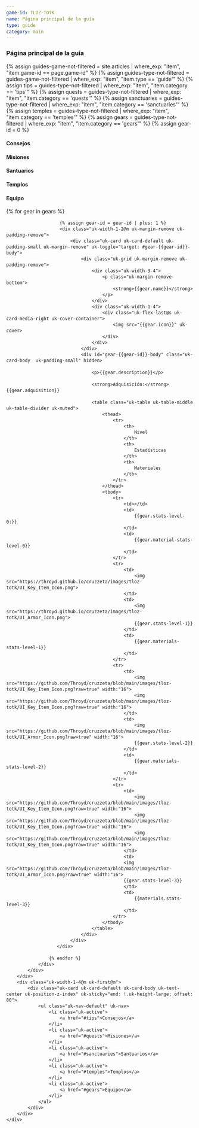 ```yaml
---
game-id: TLOZ-TOTK
name: Página principal de la guía
type: guide
category: main
---
```

<h3>Página principal de la guía</h3>
{% assign guides-game-not-filtered = site.articles | where_exp: "item", "item.game-id == page.game-id" %}
{% assign guides-type-not-filtered = guides-game-not-filtered | where_exp: "item", "item.type == 'guide'" %}
{% assign tips = guides-type-not-filtered | where_exp: "item", "item.category == 'tips'" %}
{% assign quests = guides-type-not-filtered | where_exp: "item", "item.category == 'quests'" %}
{% assign sanctuaries = guides-type-not-filtered | where_exp: "item", "item.category == 'sanctuaries'" %}
{% assign temples = guides-type-not-filtered | where_exp: "item", "item.category == 'temples'" %}
{% assign gears = guides-type-not-filtered | where_exp: "item", "item.category == 'gears'" %}
{% assign gear-id = 0 %}
<div>
    <div class="uk-grid">
        <div class="uk-width-3-4@m">
            <div>
                <h4 id="tips">Consejos</h4>
                <h4 id="quests">Misiones</h4>
                <h4 id="sanctuaries">Santuarios</h4>
                <h4 id="temples">Templos</h4>
                <h4 id="gears">Equipo</h4>
                <div class="uk-grid uk-margin-remove uk-padding-remove">
                    {% for gear in gears %}

                        {% assign gear-id = gear-id | plus: 1 %}
                        <div class="uk-width-1-2@m uk-margin-remove uk-padding-remove">
                            <div class="uk-card uk-card-default uk-padding-small uk-margin-remove" uk-toggle="target: #gear-{{gear-id}}-body">
                                <div class="uk-grid uk-margin-remove uk-padding-remove">
                                    <div class="uk-width-3-4">
                                        <p class="uk-margin-remove-bottom">
                                            <strong>{{gear.name}}</strong>
                                        </p>
                                    </div>
                                    <div class="uk-width-1-4">
                                        <div class="uk-flex-last@s uk-card-media-right uk-cover-container">
                                            <img src="{{gear.icon}}" uk-cover>
                                        </div>
                                    </div>
                                </div> 
                                <div id="gear-{{gear-id}}-body" class="uk-card-body  uk-padding-small" hidden>
                                    
                                    <p>{{gear.description}}</p>

                                    <strong>Adquisición:</strong> {{gear.adquisition}}
                                    
                                    <table class="uk-table uk-table-middle uk-table-divider uk-muted">
                                        <thead>
                                            <tr>
                                                <th>
                                                    Nivel
                                                </th>
                                                <th>
                                                    Estadísticas
                                                </th>
                                                <th>
                                                    Materiales
                                                </th>
                                            </tr>
                                        </thead>
                                        <tbody>
                                            <tr>
                                                <td></td>
                                                <td>
                                                    {{gear.stats-level-0:}}
                                                </td>
                                                <td>
                                                    {{gear.material-stats-level-0}}
                                                </td>
                                            </tr>
                                            <tr>
                                                <td>
                                                    <img src="https://throyd.github.io/cruzzeta/images/tloz-totk/UI_Key_Item_Icon.png">
                                                </td>
                                                <td>
                                                    <img src="https://throyd.github.io/cruzzeta/images/tloz-totk/UI_Armor_Icon.png">
                                                    {{gear.stats-level-1}}
                                                </td>
                                                <td>
                                                    {{gear.materials-stats-level-1}}
                                                </td>
                                            </tr>
                                            <tr>
                                                <td>
                                                    <img src="https://github.com/Throyd/cruzzeta/blob/main/images/tloz-totk/UI_Key_Item_Icon.png?raw=true" width:"16">
                                                    <img src="https://github.com/Throyd/cruzzeta/blob/main/images/tloz-totk/UI_Key_Item_Icon.png?raw=true" width:"16">
                                                </td>
                                                <td>
                                                    <img src="https://github.com/Throyd/cruzzeta/blob/main/images/tloz-totk/UI_Armor_Icon.png?raw=true" width:"16"> 
                                                    {{gear.stats-level-2}}
                                                </td>
                                                <td>
                                                    {{gear.materials-stats-level-2}}
                                                </td>
                                            </tr>
                                            <tr>
                                                <td>
                                                    <img src="https://github.com/Throyd/cruzzeta/blob/main/images/tloz-totk/UI_Key_Item_Icon.png?raw=true" width:"16">
                                                    <img src="https://github.com/Throyd/cruzzeta/blob/main/images/tloz-totk/UI_Key_Item_Icon.png?raw=true" width:"16">
                                                    <img src="https://github.com/Throyd/cruzzeta/blob/main/images/tloz-totk/UI_Key_Item_Icon.png?raw=true" width:"16">                                                    
                                                </td>
                                                <td>
                                                <img src="https://github.com/Throyd/cruzzeta/blob/main/images/tloz-totk/UI_Armor_Icon.png?raw=true" width:"16">  
                                                {{gear.stats-level-3}}
                                                </td>
                                                <td>
                                                    {{materials.stats-level-3}}
                                                </td>
                                            </tr>                                            
                                        </tbody>
                                    </table>
                                </div>
                            </div>
                       </div>

                    {% endfor %}
                </div>
            </div>
        </div>
        <div class="uk-width-1-4@m uk-first@m">
            <div class="uk-card uk-card-default uk-card-body uk-text-center uk-position-z-index" uk-sticky="end: !.uk-height-large; offset: 80">
                <ul class="uk-nav-default" uk-nav>
                    <li class="uk-active">
                        <a href="#tips">Consejos</a>
                    </li>
                    <li class="uk-active">
                        <a href="#quests">Misiones</a>
                    </li>
                    <li class="uk-active">
                        <a href="#sanctuaries">Santuarios</a>
                    </li>
                    <li class="uk-active">
                        <a href="#temples">Templos</a>
                    </li>
                    <li class="uk-active">
                        <a href="#gears">Equipo</a>
                    </li>
                </ul>
            </div>
        </div>
    </div>
</div>